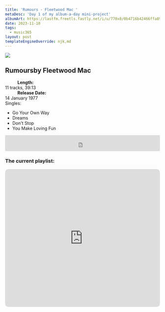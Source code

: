 ```yaml
---
title: 'Rumours - Fleetwood Mac '
metaDesc: 'Day 1 of my album-a-day mini-project'
albumArt: https://lastfm.freetls.fastly.net/i/u/770x0/0b4716b42466ffa893ad3e3ab824318b.jpg#0b4716b42466ffa893ad3e3ab824318b
date: 2023-11-10
tags:
  - music365
layout: post
templateEngineOverride: njk,md
---
```


<aside class="album-profile" style="--shadow: rgb(38,39,43)">
  <div class="album-profile__image">
    <img crossorigin="anonymous" src="{{ albumArt }}"/>
  </div>
  <div class="aside__content">
    <h1><strong>Rumours</strong>by Fleetwood Mac</h1>
    <dl>
      <div>
        <dd><strong>Length:</strong></dd>
        <dt>11 tracks, 39:13</dt>
      </div>
      <div>
        <dd><strong>Release Date:</strong></dd>
        <dt>14 January 1977</dt>
      </div>
      <div class="singles">
        <span>Singles:</span>
        <ul>
          <li>Go Your Own Way</li>
          <li>Dreams</li>
          <li>Don't Stop</li>
          <li>You Make Loving Fun</li>
        </ul>
      </div>
    </dl>
    <div class="color-grid" style="--opacity: 1;">
      <div class="color-grid__container">
					<span class="color color--1" style="--firstColor: rgb(244,244,230);"></span>
					<span class="color color--2" style="--secondaryColor: rgb(38,39,43);"></span>
					<span class="color color--3" style="--thirdColor: rgb(123,124,127);"></span>
      </div>
    </div>
  </div>
</aside>

<iframe width="100%" height="52" src="https://odesli.co/embed/?url=https%3A%2F%2Falbum.link%2Fi%2F594061854&theme=light" frameborder="0" allowfullscreen sandbox="allow-same-origin allow-scripts allow-presentation allow-popups allow-popups-to-escape-sandbox" allow="clipboard-read; clipboard-write"></iframe>

### The current playlist:

<iframe allow="autoplay *; encrypted-media *; fullscreen *; clipboard-write" frameborder="0" height="450" style="width:100%;max-width:660px;overflow:hidden;border-radius:10px;" sandbox="allow-forms allow-popups allow-same-origin allow-scripts allow-storage-access-by-user-activation allow-top-navigation-by-user-activation" src="https://embed.music.apple.com/gb/playlist/music365/pl.u-AkAmEd9ix4MAZYJ"></iframe>

